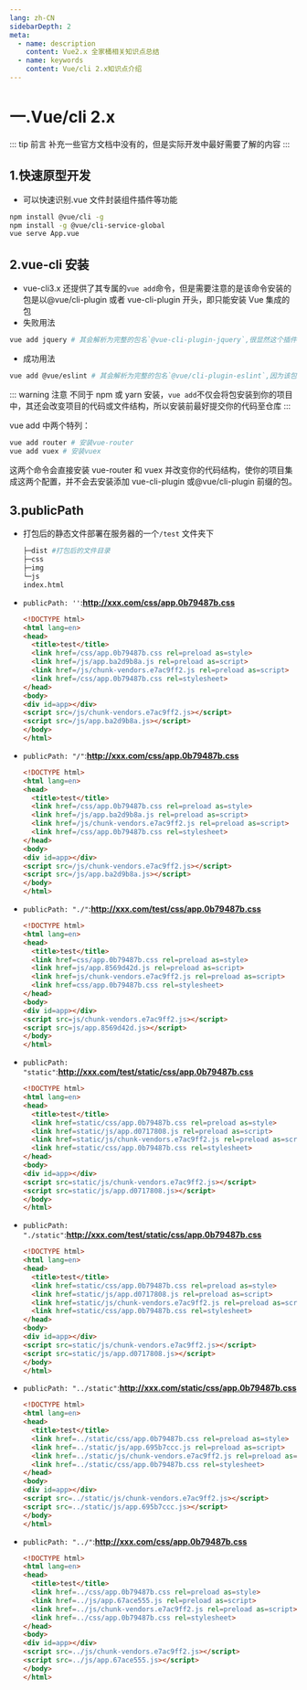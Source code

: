 ```yaml
---
lang: zh-CN
sidebarDepth: 2
meta:
  - name: description
    content: Vue2.x 全家桶相关知识点总结
  - name: keywords
    content: Vue/cli 2.x知识点介绍
---
```


# 一.Vue/cli 2.x

::: tip 前言
补充一些官方文档中没有的，但是实际开发中最好需要了解的内容
:::

## 1.快速原型开发

- 可以快速识别.vue 文件封装组件插件等功能

```bash
npm install @vue/cli -g
npm install -g @vue/cli-service-global
vue serve App.vue
```

## 2.vue-cli 安装

- vue-cli3.x 还提供了其专属的`vue add`命令，但是需要注意的是该命令安装的包是以@vue/cli-plugin 或者 vue-cli-plugin 开头，即只能安装 Vue 集成的包
- 失败用法

```bash
vue add jquery # 其会解析为完整的包名`@vue-cli-plugin-jquery`,很显然这个插件不存在便会安装失败
```

- 成功用法

```bash
vue add @vue/eslint # 其会解析为完整的包名`@vue/cli-plugin-eslint`,因为该包存在所以会安装成功
```

::: warning 注意
不同于 npm 或 yarn 安装，`vue add`不仅会将包安装到你的项目中，其还会改变项目的代码或文件结构，所以安装前最好提交你的代码至仓库
:::

vue add 中两个特列：

```bash
vue add router # 安装vue-router
vue add vuex # 安装vuex
```

这两个命令会直接安装 vue-router 和 vuex 并改变你的代码结构，使你的项目集成这两个配置，并不会去安装添加 vue-cli-plugin 或@vue/cli-plugin 前缀的包。

## 3.publicPath

- 打包后的静态文件部署在服务器的一个`/test` 文件夹下

  ```sh
  ├─dist #打包后的文件目录
  ├─css
  ├─img
  └─js
  index.html
  ```

- `publicPath: ''`:**http://xxx.com/css/app.0b79487b.css**

  ```html
  <!DOCTYPE html>
  <html lang=en>
  <head>
    <title>test</title>
    <link href=/css/app.0b79487b.css rel=preload as=style>
    <link href=/js/app.ba2d9b8a.js rel=preload as=script>
    <link href=/js/chunk-vendors.e7ac9ff2.js rel=preload as=script>
    <link href=/css/app.0b79487b.css rel=stylesheet>
  </head>
  <body>
  <div id=app></div>
  <script src=/js/chunk-vendors.e7ac9ff2.js></script>
  <script src=/js/app.ba2d9b8a.js></script>
  </body>
  </html>
  ```

- `publicPath: "/"`:**http://xxx.com/css/app.0b79487b.css**

  ```html
  <!DOCTYPE html>
  <html lang=en>
  <head>
    <title>test</title>
    <link href=/css/app.0b79487b.css rel=preload as=style>
    <link href=/js/app.ba2d9b8a.js rel=preload as=script>
    <link href=/js/chunk-vendors.e7ac9ff2.js rel=preload as=script>
    <link href=/css/app.0b79487b.css rel=stylesheet>
  </head>
  <body>
  <div id=app></div>
  <script src=/js/chunk-vendors.e7ac9ff2.js></script>
  <script src=/js/app.ba2d9b8a.js></script>
  </body>
  </html>
  ```

- `publicPath: "./"`:**http://xxx.com/test/css/app.0b79487b.css**

  ```html
  <!DOCTYPE html>
  <html lang=en>
  <head>
    <title>test</title>
    <link href=css/app.0b79487b.css rel=preload as=style>
    <link href=js/app.8569d42d.js rel=preload as=script>
    <link href=js/chunk-vendors.e7ac9ff2.js rel=preload as=script>
    <link href=css/app.0b79487b.css rel=stylesheet>
  </head>
  <body>
  <div id=app></div>
  <script src=js/chunk-vendors.e7ac9ff2.js></script>
  <script src=js/app.8569d42d.js></script>
  </body>
  </html>
  ```

- `publicPath: "static"`:**http://xxx.com/test/static/css/app.0b79487b.css**

  ```html
  <!DOCTYPE html>
  <html lang=en>
  <head>
    <title>test</title>
    <link href=static/css/app.0b79487b.css rel=preload as=style>
    <link href=static/js/app.d0717808.js rel=preload as=script>
    <link href=static/js/chunk-vendors.e7ac9ff2.js rel=preload as=script>
    <link href=static/css/app.0b79487b.css rel=stylesheet>
  </head>
  <body>
  <div id=app></div>
  <script src=static/js/chunk-vendors.e7ac9ff2.js></script>
  <script src=static/js/app.d0717808.js></script>
  </body>
  </html>
  ```

- `publicPath: "./static"`:**http://xxx.com/test/static/css/app.0b79487b.css**

  ```html
  <!DOCTYPE html>
  <html lang=en>
  <head>
    <title>test</title>
    <link href=static/css/app.0b79487b.css rel=preload as=style>
    <link href=static/js/app.d0717808.js rel=preload as=script>
    <link href=static/js/chunk-vendors.e7ac9ff2.js rel=preload as=script>
    <link href=static/css/app.0b79487b.css rel=stylesheet>
  </head>
  <body>
  <div id=app></div>
  <script src=static/js/chunk-vendors.e7ac9ff2.js></script>
  <script src=static/js/app.d0717808.js></script>
  </body>
  </html>
  ```

- `publicPath: "../static"`:**http://xxx.com/static/css/app.0b79487b.css**

  ```html
  <!DOCTYPE html>
  <html lang=en>
  <head>
    <title>test</title>
    <link href=../static/css/app.0b79487b.css rel=preload as=style>
    <link href=../static/js/app.695b7ccc.js rel=preload as=script>
    <link href=../static/js/chunk-vendors.e7ac9ff2.js rel=preload as=script>
    <link href=../static/css/app.0b79487b.css rel=stylesheet>
  </head>
  <body>
  <div id=app></div>
  <script src=../static/js/chunk-vendors.e7ac9ff2.js></script>
  <script src=../static/js/app.695b7ccc.js></script>
  </body>
  </html>
  ```

- `publicPath: "../"`:**http://xxx.com/css/app.0b79487b.css**

  ```html
  <!DOCTYPE html>
  <html lang=en>
  <head>
    <title>test</title>
    <link href=../css/app.0b79487b.css rel=preload as=style>
    <link href=../js/app.67ace555.js rel=preload as=script>
    <link href=../js/chunk-vendors.e7ac9ff2.js rel=preload as=script>
    <link href=../css/app.0b79487b.css rel=stylesheet>
  </head>
  <body>
  <div id=app></div>
  <script src=../js/chunk-vendors.e7ac9ff2.js></script>
  <script src=../js/app.67ace555.js></script>
  </body>
  </html>
  ```
